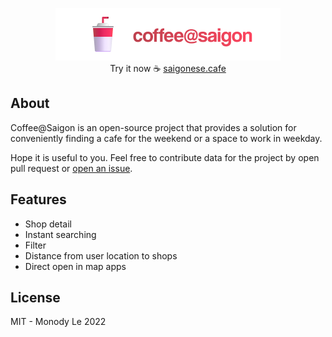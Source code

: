 <p align="center">
  <img src="./static/github-header.png" />
  <br />
  Try it now ☕ <a href="https://saigonese.cafe/">saigonese.cafe</a>
</p>

## About

Coffee@Saigon is an open-source project that provides a solution for conveniently finding a cafe for the weekend or a space to work in weekday.

Hope it is useful to you. Feel free to contribute data for the project by open pull request or [open an issue](https://github.com/monodyle/saigon-coffee/issues/new?assignees=&labels=request-coffee-shop&template=request-coffee-shop.md&title=%5BRequest+Coffee+Shop%5D).

## Features

- Shop detail
- Instant searching
- Filter
- Distance from user location to shops
- Direct open in map apps

## License

MIT - Monody Le 2022
